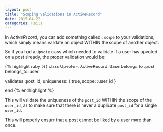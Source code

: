 ```yaml
---
layout: post
title: "Scoping validations in ActiveRecord"
date: 2015-04-22
categories: Rails
---
```


In <em>ActiveRecord</em>, you can add something called `:scope` to your validations, which simply means validate an object WITHIN the scope of another object.

So if you had a `Upvote` class which needed to validate if a user has upvoted on a post already, the proper validation would be:

{% highlight ruby %}
class Upvote < ActiveRecord::Base
  belongs_to :post
  belongs_to :user

  validates :post_id, uniqueness: { true, scope: :user_id }

end
{% endhighlight %}
<br>

This will validate the uniqueness of the `post_id` WITHIN the scope of the `user_id`, as to make sure that there is never a duplicate `post_id` for a single `user_id`.

This will properly ensure that a post cannot be liked by a user more than once.

 